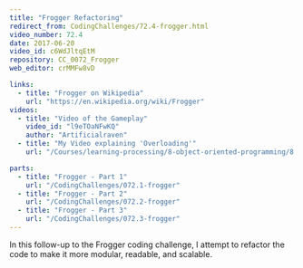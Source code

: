 ```yaml
---
title: "Frogger Refactoring"
redirect_from: CodingChallenges/72.4-frogger.html
video_number: 72.4
date: 2017-06-20
video_id: c6WdJltqEtM
repository: CC_0072_Frogger
web_editor: crMMFw8vD

links:
  - title: "Frogger on Wikipedia"
    url: "https://en.wikipedia.org/wiki/Frogger"
videos:
  - title: "Video of the Gameplay"
    video_id: "l9eTOaNFwKQ"
    author: "Artificialraven"
  - title: "My Video explaining 'Overloading'"
    url: "/Courses/learning-processing/8-object-oriented-programming/8.5-more-on-objects"

parts:
  - title: "Frogger - Part 1"
    url: "/CodingChallenges/072.1-frogger"
  - title: "Frogger - Part 2"
    url: "/CodingChallenges/072.2-frogger"
  - title: "Frogger - Part 3"
    url: "/CodingChallenges/072.3-frogger"
---
```


In this follow-up to the Frogger coding challenge, I attempt to refactor the code to make it more modular, readable, and scalable.
